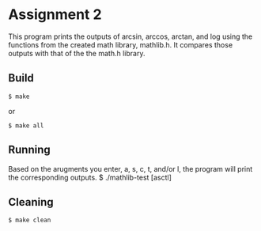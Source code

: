 # Assignment 2

This program prints the outputs of arcsin, arccos, arctan, and log using the functions from the
created math library, mathlib.h. It compares those outputs with that of the the math.h library.

## Build
```
$ make
```
or
```
$ make all
```

## Running
Based on the arugments you enter, a, s, c, t, and/or l, the program will print the corresponding
outputs.
	$ ./mathlib-test [asctl]

## Cleaning
	$ make clean

